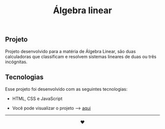 <h1 align="center"> Álgebra linear</h1>




<br>



##  Projeto
Projeto desenvolvido para a matéria de Álgebra Linear, são duas calculadoras que classificam e resolvem sistemas lineares de duas ou três incógnitas.

##  Tecnologias

Esse projeto foi desenvolvido com as seguintes tecnologias:

- HTML, CSS e JavaScript

- Você pode visualizar o projeto --> [aqui](https://thayane25.github.io/SistemasLineraes/) 


---
<p align="center">
♥ 
 
</p>
